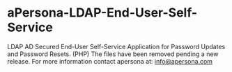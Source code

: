 # aPersona-LDAP-End-User-Self-Service
LDAP AD Secured End-User Self-Service Application for Password Updates and Password Resets. (PHP)
The files have been removed pending a new release.
For more information contact apersona at: info@apersona.com
